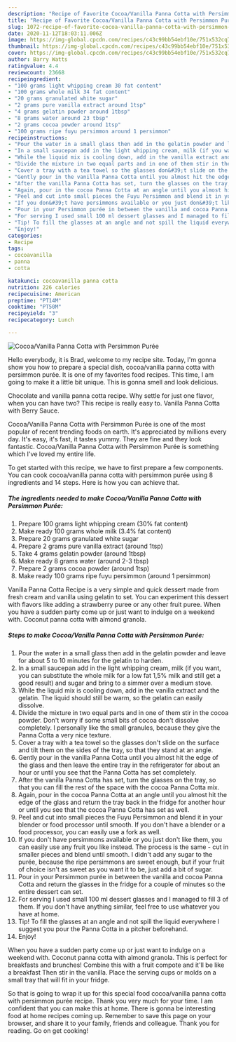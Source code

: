 ```yaml
---
description: "Recipe of Favorite Cocoa/Vanilla Panna Cotta with Persimmon Purée"
title: "Recipe of Favorite Cocoa/Vanilla Panna Cotta with Persimmon Purée"
slug: 1072-recipe-of-favorite-cocoa-vanilla-panna-cotta-with-persimmon-puree
date: 2020-11-12T18:03:11.006Z
image: https://img-global.cpcdn.com/recipes/c43c99bb54ebf10e/751x532cq70/cocoavanilla-panna-cotta-with-persimmon-puree-recipe-main-photo.jpg
thumbnail: https://img-global.cpcdn.com/recipes/c43c99bb54ebf10e/751x532cq70/cocoavanilla-panna-cotta-with-persimmon-puree-recipe-main-photo.jpg
cover: https://img-global.cpcdn.com/recipes/c43c99bb54ebf10e/751x532cq70/cocoavanilla-panna-cotta-with-persimmon-puree-recipe-main-photo.jpg
author: Barry Watts
ratingvalue: 4.4
reviewcount: 23668
recipeingredient:
- "100 grams light whipping cream 30 fat content"
- "100 grams whole milk 34 fat content"
- "20 grams granulated white sugar"
- "2 grams pure vanilla extract around 1tsp"
- "4 grams gelatin powder around 1tbsp"
- "8 grams water around 23 tbsp"
- "2 grams cocoa powder around 1tsp"
- "100 grams ripe fuyu persimmon around 1 persimmon"
recipeinstructions:
- "Pour the water in a small glass then add in the gelatin powder and leave for about 5 to 10 minutes for the gelatin to harden."
- "In a small saucepan add in the light whipping cream, milk (if you want, you can substitute the whole milk for a low fat 1,5% milk and still get a good result) and sugar and bring to a simmer over a medium stove."
- "While the liquid mix is cooling down, add in the vanilla extract and the gelatin. The liquid should still be warm, so the gelatin can easily dissolve."
- "Divide the mixture in two equal parts and in one of them stir in the cocoa powder. Don&#39;t worry if some small bits of cocoa don&#39;t dissolve completely. I personally like the small granules, because they give the Panna Cotta a very nice texture."
- "Cover a tray with a tea towel so the glasses don&#39;t slide on the surface and tilt them on the sides of the tray, so that they stand at an angle."
- "Gently pour in the vanilla Panna Cotta until you almost hit the edge of the glass and then leave the entire tray in the refrigerator for about an hour or until you see that the Panna Cotta has set completely."
- "After the vanilla Panna Cotta has set, turn the glasses on the tray, so that you can fill the rest of the space with the cocoa Panna Cotta mix."
- "Again, pour in the cocoa Panna Cotta at an angle until you almost hit the edge of the glass and return the tray back in the fridge for another hour or until you see that the cocoa Panna Cotta has set as well."
- "Peel and cut into small pieces the Fuyu Persimmon and blend it in your blender or food processor until smooth. If you don&#39;t have a blender or a food processor, you can easily use a fork as well."
- "If you don&#39;t have persimmons available or you just don&#39;t like them, you can easily use any fruit you like instead. The process is the same - cut in smaller pieces and blend until smooth. I didn&#39;t add any sugar to the purée, because the ripe persimmons are sweet enough, but if your fruit of choice isn&#39;t as sweet as you want it to be, just add a bit of sugar."
- "Pour in your Persimmon purée in between the vanilla and cocoa Panna Cotta and return the glasses in the fridge for a couple of minutes so the entire dessert can set."
- "For serving I used small 100 ml dessert glasses and I managed to fill 3 of them. If you don&#39;t have anything similar, feel free to use whatever you have at home."
- "Tip! To fill the glasses at an angle and not spill the liquid everywhere I suggest you pour the Panna Cotta in a pitcher beforehand."
- "Enjoy!"
categories:
- Recipe
tags:
- cocoavanilla
- panna
- cotta

katakunci: cocoavanilla panna cotta 
nutrition: 226 calories
recipecuisine: American
preptime: "PT14M"
cooktime: "PT50M"
recipeyield: "3"
recipecategory: Lunch

---
```



![Cocoa/Vanilla Panna Cotta with Persimmon Purée](https://img-global.cpcdn.com/recipes/c43c99bb54ebf10e/751x532cq70/cocoavanilla-panna-cotta-with-persimmon-puree-recipe-main-photo.jpg)

Hello everybody, it is Brad, welcome to my recipe site. Today, I'm gonna show you how to prepare a special dish, cocoa/vanilla panna cotta with persimmon purée. It is one of my favorites food recipes. This time, I am going to make it a little bit unique. This is gonna smell and look delicious.

Chocolate and vanilla panna cotta recipe. Why settle for just one flavor, when you can have two? This recipe is really easy to. Vanilla Panna Cotta with Berry Sauce.

Cocoa/Vanilla Panna Cotta with Persimmon Purée is one of the most popular of recent trending foods on earth. It's appreciated by millions every day. It's easy, it's fast, it tastes yummy. They are fine and they look fantastic. Cocoa/Vanilla Panna Cotta with Persimmon Purée is something which I've loved my entire life.


To get started with this recipe, we have to first prepare a few components. You can cook cocoa/vanilla panna cotta with persimmon purée using 8 ingredients and 14 steps. Here is how you can achieve that.

<!--inarticleads1-->

##### The ingredients needed to make Cocoa/Vanilla Panna Cotta with Persimmon Purée:

1. Prepare 100 grams light whipping cream (30% fat content)
1. Make ready 100 grams whole milk (3.4% fat content)
1. Prepare 20 grams granulated white sugar
1. Prepare 2 grams pure vanilla extract (around 1tsp)
1. Take 4 grams gelatin powder (around 1tbsp)
1. Make ready 8 grams water (around 2-3 tbsp)
1. Prepare 2 grams cocoa powder (around 1tsp)
1. Make ready 100 grams ripe fuyu persimmon (around 1 persimmon)


Vanilla Panna Cotta Recipe is a very simple and quick dessert made from fresh cream and vanilla using gelatin to set. You can experiment this dessert with flavors like adding a strawberry puree or any other fruit puree. When you have a sudden party come up or just want to indulge on a weekend with. Coconut panna cotta with almond granola. 

<!--inarticleads2-->

##### Steps to make Cocoa/Vanilla Panna Cotta with Persimmon Purée:

1. Pour the water in a small glass then add in the gelatin powder and leave for about 5 to 10 minutes for the gelatin to harden.
1. In a small saucepan add in the light whipping cream, milk (if you want, you can substitute the whole milk for a low fat 1,5% milk and still get a good result) and sugar and bring to a simmer over a medium stove.
1. While the liquid mix is cooling down, add in the vanilla extract and the gelatin. The liquid should still be warm, so the gelatin can easily dissolve.
1. Divide the mixture in two equal parts and in one of them stir in the cocoa powder. Don&#39;t worry if some small bits of cocoa don&#39;t dissolve completely. I personally like the small granules, because they give the Panna Cotta a very nice texture.
1. Cover a tray with a tea towel so the glasses don&#39;t slide on the surface and tilt them on the sides of the tray, so that they stand at an angle.
1. Gently pour in the vanilla Panna Cotta until you almost hit the edge of the glass and then leave the entire tray in the refrigerator for about an hour or until you see that the Panna Cotta has set completely.
1. After the vanilla Panna Cotta has set, turn the glasses on the tray, so that you can fill the rest of the space with the cocoa Panna Cotta mix.
1. Again, pour in the cocoa Panna Cotta at an angle until you almost hit the edge of the glass and return the tray back in the fridge for another hour or until you see that the cocoa Panna Cotta has set as well.
1. Peel and cut into small pieces the Fuyu Persimmon and blend it in your blender or food processor until smooth. If you don&#39;t have a blender or a food processor, you can easily use a fork as well.
1. If you don&#39;t have persimmons available or you just don&#39;t like them, you can easily use any fruit you like instead. The process is the same - cut in smaller pieces and blend until smooth. I didn&#39;t add any sugar to the purée, because the ripe persimmons are sweet enough, but if your fruit of choice isn&#39;t as sweet as you want it to be, just add a bit of sugar.
1. Pour in your Persimmon purée in between the vanilla and cocoa Panna Cotta and return the glasses in the fridge for a couple of minutes so the entire dessert can set.
1. For serving I used small 100 ml dessert glasses and I managed to fill 3 of them. If you don&#39;t have anything similar, feel free to use whatever you have at home.
1. Tip! To fill the glasses at an angle and not spill the liquid everywhere I suggest you pour the Panna Cotta in a pitcher beforehand.
1. Enjoy!


When you have a sudden party come up or just want to indulge on a weekend with. Coconut panna cotta with almond granola. This is perfect for breakfasts and brunches! Combine this with a fruit compote and it&#39;ll be like a breakfast Then stir in the vanilla. Place the serving cups or molds on a small tray that will fit in your fridge. 

So that is going to wrap it up for this special food cocoa/vanilla panna cotta with persimmon purée recipe. Thank you very much for your time. I am confident that you can make this at home. There is gonna be interesting food at home recipes coming up. Remember to save this page on your browser, and share it to your family, friends and colleague. Thank you for reading. Go on get cooking!

